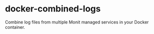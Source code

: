 # docker-combined-logs
Combine log files from multiple Monit managed services in your Docker container.
